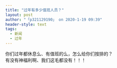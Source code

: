 ```yaml
---
title: "过年有多少值班人员？"
layout: post
author: "「p321129190」 on 2020-1-19 09:39"
header-style: text
tags:
  - 新闻
  - 过年
---
```


<head></head>
<body>
  你们过年都休息么、有值班的么，怎么给你们按排的？
 <br> 有没有神福利啊、我们这毛都没有！！！
 <br>
</body>


